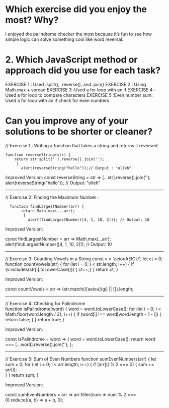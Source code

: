   # Which exercise did you enjoy the most? Why?
I enjoyed the palindrome checker the most because it’s fun to see how simple logic can solve something cool like word reversal.
# 2. Which JavaScript method or approach did you use for each task?
EXERCISE 1 : Used .split(), .reverse(), and .join()
EXERCISE 2 : Using Math.max + spread
EXERCISE 3 :Used a for loop with an if
EXERCISE 4 : Used a for loop to compare characters
EXERCISE 5 :Even number sum: Used a for loop with an if check for even numbers
#  Can you improve any of your solutions to be shorter or cleaner?

//  Exercise 1 : Writing a function that takes a string and returns it reversed.

    function reverseString(str) {
        return str.split('').reverse().join('');
         }
           alert(reverseString("hello"));// Output : "olleh"
  
 Improved Version:
const reverseString = str => [...str].reverse().join('');
alert(reverseString("hello"));  // Output: "olleh"


---------------------------------------------------------------------------------------

// Exercise 2: Finding the Maximum Number :

      function findLargestNumber(arr) {
           return Math.max(...arr);
            }
              alert(findLargestNumber([4, 1, 10, 2])); // Output: 10

Improved Version:

const findLargestNumber = arr => Math.max(...arr);
alert(findLargestNumber([4, 1, 10, 2])); // Output: 10

-------------------------------------------------------------------------------------------

// Exercise 3: Counting Vowels in a String 
const v = 'aeiouAEIOU';
let ct = 0;
           function countVowels(str) {
           for (let i = 0; i < str.length; i++) {
           if (v.includes(str[i].toLowerCase())) { ct++;}
              }
           return ct;
            }

Improved Version:

const countVowels = str => (str.match(/[aeiou]/gi) || []).length;

-------------------------------------------------------------------------------------------

// Exercise 4: Checking for Palindrome  
function isPalindrome(word) {
    word = word.toLowerCase();
    for (let i = 0; i < Math.floor(word.length / 2); i++) {
      if (word[i] !== word[word.length - 1 - i]) {
        return false; 
      }
    }
    return true;
  }

Improved Version:

const isPalindrome = word => {
  word = word.toLowerCase();
  return word === [...word].reverse().join('');
};

-----------------------------------------------------------------------------------------------

  
// Exercise 5: Sum of Even Numbers
function sumEvenNumbers(arr) {
    let sum = 0;
    for (let i = 0; i < arr.length; i++) {
      if (arr[i] % 2 === 0) { 
        sum += arr[i];      
      }
    }
    return sum; 
  }

  Improved Version:

  const sumEvenNumbers = arr =>
  arr.filter(num => num % 2 === 0).reduce((a, b) => a + b, 0);


